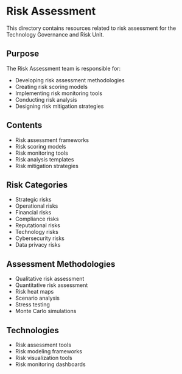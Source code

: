 # Risk Assessment

This directory contains resources related to risk assessment for the Technology Governance and Risk Unit.

## Purpose

The Risk Assessment team is responsible for:
- Developing risk assessment methodologies
- Creating risk scoring models
- Implementing risk monitoring tools
- Conducting risk analysis
- Designing risk mitigation strategies

## Contents

- Risk assessment frameworks
- Risk scoring models
- Risk monitoring tools
- Risk analysis templates
- Risk mitigation strategies

## Risk Categories

- Strategic risks
- Operational risks
- Financial risks
- Compliance risks
- Reputational risks
- Technology risks
- Cybersecurity risks
- Data privacy risks

## Assessment Methodologies

- Qualitative risk assessment
- Quantitative risk assessment
- Risk heat maps
- Scenario analysis
- Stress testing
- Monte Carlo simulations

## Technologies

- Risk assessment tools
- Risk modeling frameworks
- Risk visualization tools
- Risk monitoring dashboards